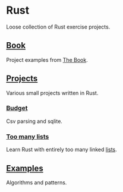 # Rust
Loose collection of Rust exercise projects. 


## [Book](./book)
Project examples from [The Book](https://doc.rust-lang.org/book/).

## [Projects](./projects)
Various small projects written in Rust.

### [Budget](./projects/budget)
Csv parsing and sqlite.

### [Too many lists](./projects/too_many_lists)
Learn Rust with entirely too many linked [lists](https://rust-unofficial.github.io/too-many-lists/index.html).

## [Examples](./examples)
Algorithms and patterns.
